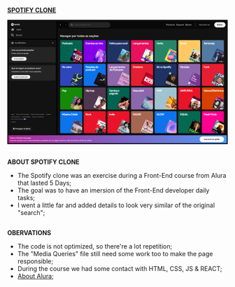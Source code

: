 [**SPOTIFY CLONE**](https://rodrigozandeoliveira.github.io/Alura_ImersaoFrontEnd_2024_Spotify/)

![Spotify Clone Preview](RodrigoZandeOliveira_Alura_ImersaoFrontEnd_2024_01.png)

##

**ABOUT SPOTIFY CLONE**

- The Spotify clone was an exercise during a Front-End course from Alura that lasted 5 Days;
- The goal was to have an imersion of the Front-End developer daily tasks;
- I went a little far and added details to look very similar of the original "search";

##

**OBERVATIONS**

- The code is not optimized, so there're a lot repetition;
- The "Media Queries" file still need some work too to make the page responsible;
- During the course we had some contact with HTML, CSS, JS & REACT;
- [About Alura](https://www.alura.com.br);
